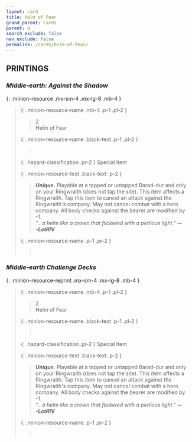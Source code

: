 ```yaml
---
layout: card
title: Helm of Fear
grand_parent: Cards
parent: H
search_exclude: false
nav_exclude: false
permalink: /cards/helm-of-fear/
---
```


## PRINTINGS


### _Middle-earth: Against the Shadow_

{: .minion-resource .mx-sm-4 .mx-lg-8 .mb-4 }
> {: .minion-resource-name .mb-4 .p-1 .pl-2 }
> > <div class="hazard-mp">2</div>
> > <div class="card-name">Helm of Fear</div>
>
> {: .minion-resource-name .black-text .p-1 .pl-2 }
> > &nbsp;
>
> {: .hazard-classification .pr-2 }
> Special Item
>
> {: .minion-resource-text .black-text .p-2 }
> > _**Unique.**_ Playable at a tapped or untapped Barad-dur and only on your Ringwraith (does not tap the site). This item affects a Ringwraith. Tap this item to cancel an attack against the Ringwraith's company. May not cancel combat with a hero company. All body checks against the bearer are modified by -1. <br>_“...a helm like a crown that flickered with a perilous light."_ ***---&NoBreak;LotRIV*** 
> 
> {: .minion-resource-name .p-1 .pr-2 }
> > <div class="card-shield"></div>
> > <div class="card-corruption-white">&nbsp;</div>

### _Middle-earth Challenge Decks_

{: .minion-resource-reprint .mx-sm-4 .mx-lg-8 .mb-4 }
> {: .minion-resource-name .mb-4 .p-1 .pl-2 }
> > <div class="hazard-mp">2</div>
> > <div class="card-name">Helm of Fear</div>
>
> {: .minion-resource-name .black-text .p-1 .pl-2 }
> > &nbsp;
>
> {: .hazard-classification .pr-2 }
> Special Item
>
> {: .minion-resource-text .black-text .p-2 }
> > _**Unique.**_ Playable at a tapped or untapped Barad-dur and only on your Ringwraith (does not tap the site). This item affects a Ringwraith. Tap this item to cancel an attack against the Ringwraith's company. May not cancel combat with a hero company. All body checks against the bearer are modified by -1. <br>_“...a helm like a crown that flickered with a perilous light."_ ***---&NoBreak;LotRIV*** 
> 
> {: .minion-resource-name .p-1 .pr-2 }
> > <div class="card-shield"></div>
> > <div class="card-corruption-white">&nbsp;</div>
